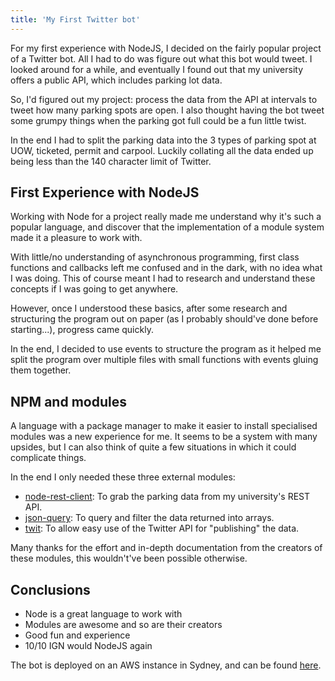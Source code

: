 ```yaml
---
title: 'My First Twitter bot'
---
```


For my first experience with NodeJS, I decided on the fairly popular project of a Twitter bot.
All I had to do was figure out what this bot would tweet. I looked around for a while, and eventually I found out that my university offers a public API, which includes parking lot data.

So, I'd figured out my project: process the data from the API at intervals to tweet how many parking spots are open. I also thought  having the bot tweet some grumpy things when the parking got full could be a fun little twist.

In the end I had to split the parking data into the 3 types of parking spot at UOW, ticketed, permit and carpool. Luckily collating all the data ended up being less than the 140 character limit of Twitter.

## First Experience with NodeJS ##
Working with Node for a project really made me understand why it's such a popular language, and discover that the implementation of a module system made it a pleasure to work with.

With little/no understanding of asynchronous programming, first class functions and callbacks left me confused and in the dark, with no idea what I was doing. This of course meant I had to research and understand these concepts if I was going to get anywhere.

However, once I understood these basics, after some research and structuring the program out on paper (as I probably should've done before starting...), progress came quickly.

In the end, I decided to use events to structure the program as it helped me split the program over multiple files with small functions with events gluing them together.

## NPM and modules ##
A language with a package manager to make it easier to install specialised modules was a new experience for me.
It seems to be a system with many upsides, but I can also think of quite a few situations in which it could complicate things.

In the end I only needed these three external modules:

* [node-rest-client](https://github.com/aacerox/node-rest-client): To grab the parking data from my university's REST API.
* [json-query](https://github.com/mmckegg/json-query): To query and filter the data returned into arrays.
* [twit](https://github.com/ttezel/twit): To allow easy use of the Twitter API for "publishing" the data.

Many thanks for the effort and in-depth documentation from the creators of these modules, this wouldn't've been possible otherwise.

## Conclusions ##
* Node is a great language to work with
* Modules are awesome and so are their creators
* Good fun and experience
* 10/10 IGN would NodeJS again

The bot is deployed on an AWS instance in Sydney, and can be found [here](https://twitter.com/UOWParking).
